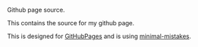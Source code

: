 Github page source.

This contains the source for my github page.

This is designed for [GitHubPages](https://pages.github.com) and is using [minimal-mistakes](https://mmistakes.github.io/).



